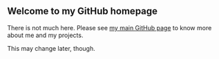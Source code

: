 ## Welcome to my GitHub homepage

There is not much here. Please see [my main GitHub page](https://github.com/attish/) to know more about me and my projects.

This may change later, though.
